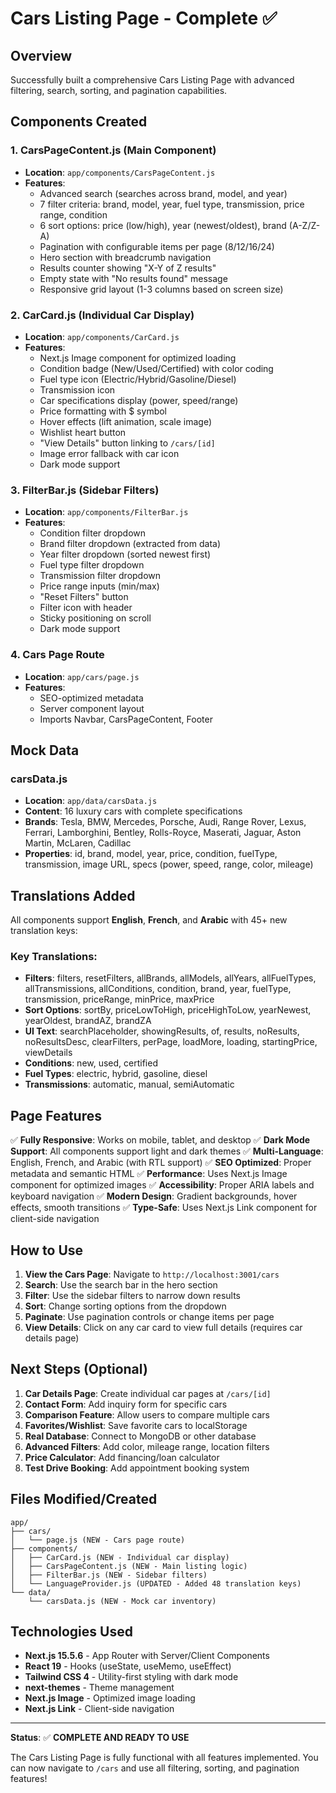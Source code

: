 # Cars Listing Page - Complete ✅

## Overview
Successfully built a comprehensive Cars Listing Page with advanced filtering, search, sorting, and pagination capabilities.

## Components Created

### 1. **CarsPageContent.js** (Main Component)
- **Location**: `app/components/CarsPageContent.js`
- **Features**:
  - Advanced search (searches across brand, model, and year)
  - 7 filter criteria: brand, model, year, fuel type, transmission, price range, condition
  - 6 sort options: price (low/high), year (newest/oldest), brand (A-Z/Z-A)
  - Pagination with configurable items per page (8/12/16/24)
  - Hero section with breadcrumb navigation
  - Results counter showing "X-Y of Z results"
  - Empty state with "No results found" message
  - Responsive grid layout (1-3 columns based on screen size)

### 2. **CarCard.js** (Individual Car Display)
- **Location**: `app/components/CarCard.js`
- **Features**:
  - Next.js Image component for optimized loading
  - Condition badge (New/Used/Certified) with color coding
  - Fuel type icon (Electric/Hybrid/Gasoline/Diesel)
  - Transmission icon
  - Car specifications display (power, speed/range)
  - Price formatting with $ symbol
  - Hover effects (lift animation, scale image)
  - Wishlist heart button
  - "View Details" button linking to `/cars/[id]`
  - Image error fallback with car icon
  - Dark mode support

### 3. **FilterBar.js** (Sidebar Filters)
- **Location**: `app/components/FilterBar.js`
- **Features**:
  - Condition filter dropdown
  - Brand filter dropdown (extracted from data)
  - Year filter dropdown (sorted newest first)
  - Fuel type filter dropdown
  - Transmission filter dropdown
  - Price range inputs (min/max)
  - "Reset Filters" button
  - Filter icon with header
  - Sticky positioning on scroll
  - Dark mode support

### 4. **Cars Page Route**
- **Location**: `app/cars/page.js`
- **Features**:
  - SEO-optimized metadata
  - Server component layout
  - Imports Navbar, CarsPageContent, Footer

## Mock Data

### **carsData.js**
- **Location**: `app/data/carsData.js`
- **Content**: 16 luxury cars with complete specifications
- **Brands**: Tesla, BMW, Mercedes, Porsche, Audi, Range Rover, Lexus, Ferrari, Lamborghini, Bentley, Rolls-Royce, Maserati, Jaguar, Aston Martin, McLaren, Cadillac
- **Properties**: id, brand, model, year, price, condition, fuelType, transmission, image URL, specs (power, speed, range, color, mileage)

## Translations Added

All components support **English**, **French**, and **Arabic** with 45+ new translation keys:

### Key Translations:
- **Filters**: filters, resetFilters, allBrands, allModels, allYears, allFuelTypes, allTransmissions, allConditions, condition, brand, year, fuelType, transmission, priceRange, minPrice, maxPrice
- **Sort Options**: sortBy, priceLowToHigh, priceHighToLow, yearNewest, yearOldest, brandAZ, brandZA
- **UI Text**: searchPlaceholder, showingResults, of, results, noResults, noResultsDesc, clearFilters, perPage, loadMore, loading, startingPrice, viewDetails
- **Conditions**: new, used, certified
- **Fuel Types**: electric, hybrid, gasoline, diesel
- **Transmissions**: automatic, manual, semiAutomatic

## Page Features

✅ **Fully Responsive**: Works on mobile, tablet, and desktop
✅ **Dark Mode Support**: All components support light and dark themes
✅ **Multi-Language**: English, French, and Arabic (with RTL support)
✅ **SEO Optimized**: Proper metadata and semantic HTML
✅ **Performance**: Uses Next.js Image component for optimized images
✅ **Accessibility**: Proper ARIA labels and keyboard navigation
✅ **Modern Design**: Gradient backgrounds, hover effects, smooth transitions
✅ **Type-Safe**: Uses Next.js Link component for client-side navigation

## How to Use

1. **View the Cars Page**: Navigate to `http://localhost:3001/cars`
2. **Search**: Use the search bar in the hero section
3. **Filter**: Use the sidebar filters to narrow down results
4. **Sort**: Change sorting options from the dropdown
5. **Paginate**: Use pagination controls or change items per page
6. **View Details**: Click on any car card to view full details (requires car details page)

## Next Steps (Optional)

1. **Car Details Page**: Create individual car pages at `/cars/[id]`
2. **Contact Form**: Add inquiry form for specific cars
3. **Comparison Feature**: Allow users to compare multiple cars
4. **Favorites/Wishlist**: Save favorite cars to localStorage
5. **Real Database**: Connect to MongoDB or other database
6. **Advanced Filters**: Add color, mileage range, location filters
7. **Price Calculator**: Add financing/loan calculator
8. **Test Drive Booking**: Add appointment booking system

## Files Modified/Created

```
app/
├── cars/
│   └── page.js (NEW - Cars page route)
├── components/
│   ├── CarCard.js (NEW - Individual car display)
│   ├── CarsPageContent.js (NEW - Main listing logic)
│   ├── FilterBar.js (NEW - Sidebar filters)
│   └── LanguageProvider.js (UPDATED - Added 48 translation keys)
└── data/
    └── carsData.js (NEW - Mock car inventory)
```

## Technologies Used

- **Next.js 15.5.6** - App Router with Server/Client Components
- **React 19** - Hooks (useState, useMemo, useEffect)
- **Tailwind CSS 4** - Utility-first styling with dark mode
- **next-themes** - Theme management
- **Next.js Image** - Optimized image loading
- **Next.js Link** - Client-side navigation

---

**Status**: ✅ **COMPLETE AND READY TO USE**

The Cars Listing Page is fully functional with all features implemented. You can now navigate to `/cars` and use all filtering, sorting, and pagination features!
